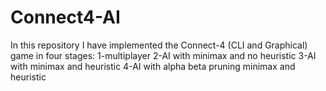 # Connect4-AI
In this repository I have implemented the Connect-4 (CLI and Graphical) game in four stages:
1-multiplayer
2-AI with minimax and no heuristic
3-AI with minimax and heuristic
4-AI with alpha beta pruning minimax and heuristic
